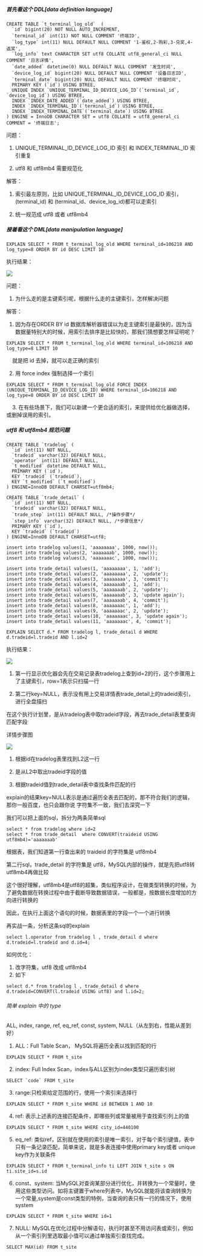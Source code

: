 ##### 首先看这个 DDL[data definition language]

```
CREATE TABLE `t_terminal_log_old`  (
  `id` bigint(20) NOT NULL AUTO_INCREMENT,
  `terminal_id` int(11) NOT NULL COMMENT '终端ID',
  `log_type` int(11) NULL DEFAULT NULL COMMENT '1-鉴权,2-购彩,3-兑奖,4-返奖',
  `log_info` text CHARACTER SET utf8 COLLATE utf8_general_ci NULL COMMENT '日志详情',
  `date_added` datetime(0) NULL DEFAULT NULL COMMENT '发生时间',
  `device_log_id` bigint(20) NULL DEFAULT NULL COMMENT '设备日志ID',
  `terminal_date` bigint(20) NULL DEFAULT NULL COMMENT '终端时间',
  PRIMARY KEY (`id`) USING BTREE,
  UNIQUE INDEX `UNIQUE_TERMINAL_ID_DEVICE_LOG_ID`(`terminal_id`, `device_log_id`) USING BTREE,
  INDEX `INDEX_DATE_ADDED`(`date_added`) USING BTREE,
  INDEX `INDEX_TERMINAL_ID`(`terminal_id`) USING BTREE,
  INDEX `INDEX_TERMINAL_DATE`(`terminal_date`) USING BTREE
) ENGINE = InnoDB CHARACTER SET = utf8 COLLATE = utf8_general_ci COMMENT = '终端日志';
```

问题：

1. UNIQUE_TERMINAL_ID_DEVICE_LOG_ID 索引 和 INDEX_TERMINAL_ID 索引重复

2. utf8 和 utf8mb4 需要规范化

解答：

1. 索引最左原则，比如 UNIQUE_TERMINAL_ID_DEVICE_LOG_ID 索引， (terminal_id) 和 (terminal_id、device_log_id)都可以走索引

2. 统一规范成 utf8 或者 utf8mb4

##### 接着看这个 DML[data manipulation language]

```
EXPLAIN SELECT * FROM t_terminal_log_old WHERE terminal_id=106218 AND log_type=8 ORDER BY id DESC LIMIT 10
```

执行结果：

![](C:\Users\chj15\AppData\Roaming\marktext\images\2022-11-12-15-06-46-image.png)

问题：

1. 为什么走的是主键索引呢，根据什么走的主键索引，怎样解决问题

解答：

1. 因为存在ORDER BY id 数据库解析器错误以为走主键索引是最快的，因为当数据量特别大的时候，用索引去排序是比较快的，那我们猜想要怎样证明呢？

```
EXPLAIN SELECT * FROM t_terminal_log_old WHERE terminal_id=106218 AND log_type=8 LIMIT 10        
```

    就是把 id 去掉，就可以走正确的索引

2. 用 force index 强制选择一个索引

```
EXPLAIN SELECT * FROM t_terminal_log_old FORCE INDEX (UNIQUE_TERMINAL_ID_DEVICE_LOG_ID) WHERE terminal_id=106218 AND log_type=8 ORDER BY id DESC LIMIT 10
```

    3. 在有些场景下，我们可以新建一个更合适的索引，来提供给优化器做选择，或删掉误用的索引。

##### utf8 和 utf8mb4 规范问题

```
CREATE TABLE `tradelog` (
  `id` int(11) NOT NULL,
  `tradeid` varchar(32) DEFAULT NULL,
  `operator` int(11) DEFAULT NULL,
  `t_modified` datetime DEFAULT NULL,
  PRIMARY KEY (`id`),
  KEY `tradeid` (`tradeid`),
  KEY `t_modified` (`t_modified`)
) ENGINE=InnoDB DEFAULT CHARSET=utf8mb4;

CREATE TABLE `trade_detail` (
  `id` int(11) NOT NULL,
  `tradeid` varchar(32) DEFAULT NULL,
  `trade_step` int(11) DEFAULT NULL, /*操作步骤*/
  `step_info` varchar(32) DEFAULT NULL, /*步骤信息*/
  PRIMARY KEY (`id`),
  KEY `tradeid` (`tradeid`)
) ENGINE=InnoDB DEFAULT CHARSET=utf8;

insert into tradelog values(1, 'aaaaaaaa', 1000, now());
insert into tradelog values(2, 'aaaaaaab', 1000, now());
insert into tradelog values(3, 'aaaaaaac', 1000, now());

insert into trade_detail values(1, 'aaaaaaaa', 1, 'add');
insert into trade_detail values(2, 'aaaaaaaa', 2, 'update');
insert into trade_detail values(3, 'aaaaaaaa', 3, 'commit');
insert into trade_detail values(4, 'aaaaaaab', 1, 'add');
insert into trade_detail values(5, 'aaaaaaab', 2, 'update');
insert into trade_detail values(6, 'aaaaaaab', 3, 'update again');
insert into trade_detail values(7, 'aaaaaaab', 4, 'commit');
insert into trade_detail values(8, 'aaaaaaac', 1, 'add');
insert into trade_detail values(9, 'aaaaaaac', 2, 'update');
insert into trade_detail values(10, 'aaaaaaac', 3, 'update again');
insert into trade_detail values(11, 'aaaaaaac', 4, 'commit');
```

```
EXPLAIN SELECT d.* FROM tradelog l, trade_detail d WHERE d.tradeid=l.tradeid AND l.id=2
```

执行结果：

![](C:\Users\chj15\AppData\Roaming\marktext\images\2022-11-12-15-17-06-image.png)

1. 第一行显示优化器会先在交易记录表tradelog上查到id=2的行，这个步骤用上了主键索引，row=1表示只扫描一行

2. 第二行key=NULL，表示没有用上交易详情表trade_detail上的tradeid索引，进行全盘描扫

在这个执行计划里，是从tradelog表中取tradeid字段，再去trade_detail表里查询匹配字段



详情步骤图

![](C:\Users\chj15\AppData\Roaming\marktext\images\2022-11-12-15-17-44-image.png)

1. 根据id在tradelog表里找到L2这一行

2. 是从L2中取出tradeid字段的值

3. 根据tradeid值到trade_detail表中查找条件匹配的行

explain的结果key=NULL表示是通过遍历全表去匹配的，那不符合我们的逻辑，那你一般百度，也只会跟你说 字符集不一致，我们去深究一下

我们可以把上面的sql，拆分为两条简单sql

```
select * from tradelog where id=2
select * from trade_detail  where CONVERT(traideid USING utf8mb4)='aaaaaaab'
```

根据表，我们知道第一行查出来的 traideid 的字符集是 utf8mb4

第二行sql，trade_detail 的字符集是 utf8，MySQL内部的操作，就是先把utf8转utf8mb4再做比较

这个很好理解，utf8mb4是utf8的超集，类似程序设计，在做类型转换的时候，为了避免数据在转换过程中由于截断导致数据错误，一般都是，按数据长度增加的方向进行转换的

因此，在执行上面这个语句的时候，数据表里的字段一个一个进行转换



再实战一条，分析这条sql的explain

```
select l.operator from tradelog l , trade_detail d where d.tradeid=l.tradeid and d.id=4;
```



如何优化：

1. 改字符集，utf8 改成 utf8mb4
2. 如下

```
select d.* from tradelog l , trade_detail d where d.tradeid=CONVERT(l.tradeid USING utf8) and l.id=2; 
```



###### 简单 explain 中的 type

ALL, index, range, ref, eq_ref, const, system, NULL（从左到右，性能从差到好）

1. ALL：Full Table Scan， MySQL将遍历全表以找到匹配的行

```
EXPLAIN SELECT * FROM t_site
```

2. index: Full Index Scan，index与ALL区别为index类型只遍历索引树

```
SELECT `code` FROM t_site
```

3. range:只检索给定范围的行，使用一个索引来选择行

```
EXPLAIN SELECT * FROM t_site WHERE id BETWEEN 1 AND 10
```

4. ref: 表示上述表的连接匹配条件，即哪些列或常量被用于查找索引列上的值

```
EXPLAIN SELECT * FROM t_site WHERE city_id=440100
```

5. eq_ref: 类似ref，区别就在使用的索引是唯一索引，对于每个索引键值，表中只有一条记录匹配，简单来说，就是多表连接中使用primary key或者 unique key作为关联条件

```
EXPLAIN SELECT * FROM t_terminal_info ti LEFT JOIN t_site s ON ti.site_id=s.id
```

6. const、system: 当MySQL对查询某部分进行优化，并转换为一个常量时，使用这些类型访问。如将主键置于where列表中，MySQL就能将该查询转换为一个常量,system是const类型的特例，当查询的表只有一行的情况下，使用system

```
EXPLAIN SELECT * FROM t_site WHERE id=1
```

7. NULL: MySQL在优化过程中分解语句，执行时甚至不用访问表或索引，例如从一个索引列里选取最小值可以通过单独索引查找完成。

```
SELECT MAX(id) FROM t_site
```
